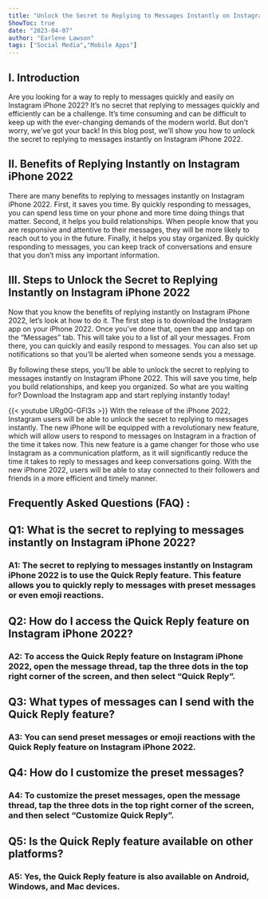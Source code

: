 ```yaml
---
title: "Unlock the Secret to Replying to Messages Instantly on Instagram iPhone 2022!"
ShowToc: true 
date: "2023-04-07"
author: "Earlene Lawson" 
tags: ["Social Media","Mobile Apps"]
---
```

## I. Introduction

Are you looking for a way to reply to messages quickly and easily on Instagram iPhone 2022? It’s no secret that replying to messages quickly and efficiently can be a challenge. It’s time consuming and can be difficult to keep up with the ever-changing demands of the modern world. But don’t worry, we’ve got your back! In this blog post, we’ll show you how to unlock the secret to replying to messages instantly on Instagram iPhone 2022. 

## II. Benefits of Replying Instantly on Instagram iPhone 2022

There are many benefits to replying to messages instantly on Instagram iPhone 2022. First, it saves you time. By quickly responding to messages, you can spend less time on your phone and more time doing things that matter. Second, it helps you build relationships. When people know that you are responsive and attentive to their messages, they will be more likely to reach out to you in the future. Finally, it helps you stay organized. By quickly responding to messages, you can keep track of conversations and ensure that you don’t miss any important information. 

## III. Steps to Unlock the Secret to Replying Instantly on Instagram iPhone 2022

Now that you know the benefits of replying instantly on Instagram iPhone 2022, let’s look at how to do it. The first step is to download the Instagram app on your iPhone 2022. Once you’ve done that, open the app and tap on the “Messages” tab. This will take you to a list of all your messages. From there, you can quickly and easily respond to messages. You can also set up notifications so that you’ll be alerted when someone sends you a message. 

By following these steps, you’ll be able to unlock the secret to replying to messages instantly on Instagram iPhone 2022. This will save you time, help you build relationships, and keep you organized. So what are you waiting for? Download the Instagram app and start replying instantly today!

{{< youtube URg0G-GFl3s >}} 
With the release of the iPhone 2022, Instagram users will be able to unlock the secret to replying to messages instantly. The new iPhone will be equipped with a revolutionary new feature, which will allow users to respond to messages on Instagram in a fraction of the time it takes now. This new feature is a game changer for those who use Instagram as a communication platform, as it will significantly reduce the time it takes to reply to messages and keep conversations going. With the new iPhone 2022, users will be able to stay connected to their followers and friends in a more efficient and timely manner.

## Frequently Asked Questions (FAQ) :
<h2>Q1: What is the secret to replying to messages instantly on Instagram iPhone 2022?</h2>

<h3>A1: The secret to replying to messages instantly on Instagram iPhone 2022 is to use the Quick Reply feature. This feature allows you to quickly reply to messages with preset messages or even emoji reactions.</h3>

<h2>Q2: How do I access the Quick Reply feature on Instagram iPhone 2022?</h2>

<h3>A2: To access the Quick Reply feature on Instagram iPhone 2022, open the message thread, tap the three dots in the top right corner of the screen, and then select “Quick Reply”.</h3>

<h2>Q3: What types of messages can I send with the Quick Reply feature?</h2>

<h3>A3: You can send preset messages or emoji reactions with the Quick Reply feature on Instagram iPhone 2022.</h3>

<h2>Q4: How do I customize the preset messages?</h2>

<h3>A4: To customize the preset messages, open the message thread, tap the three dots in the top right corner of the screen, and then select “Customize Quick Reply”.</h3>

<h2>Q5: Is the Quick Reply feature available on other platforms?</h2>

<h3>A5: Yes, the Quick Reply feature is also available on Android, Windows, and Mac devices.</h3>


